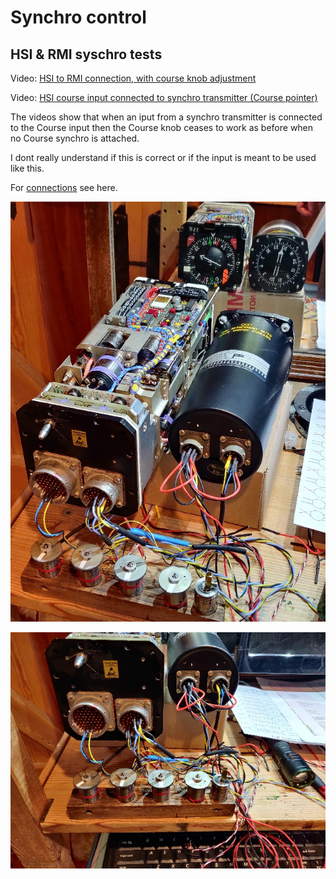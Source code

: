# Synchro control

## HSI & RMI syschro tests

Video: [HSI to RMI connection, with course knob adjustment](https://youtu.be/zjzLrkiWidM)

Video: [HSI course input connected to synchro transmitter (Course pointer)](https://youtu.be/Rsa7xZeP0iU)

The videos show that when an iput from a synchro transmitter is connected to the Course input then the Course knob ceases to work as before when no Course synchro is attached. 

I dont really understand if this is correct or if the input is meant to be used like this.

For [connections](./HSI_WL332.md) see here.

![Synchro Transmitters](./images/HSI-RMI-synchro-test.jpg)

![HSI RMI Synchro connections](./images/HSI-RMI-synchro-connections.jpg)
